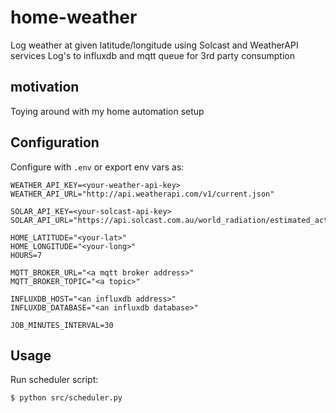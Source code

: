 # home-weather

Log weather at given latitude/longitude using Solcast and WeatherAPI services
Log's to influxdb and mqtt queue for 3rd party consumption

## motivation

Toying around with my home automation setup

## Configuration

Configure with `.env` or export env vars as:

```shell
WEATHER_API_KEY=<your-weather-api-key>
WEATHER_API_URL="http://api.weatherapi.com/v1/current.json"

SOLAR_API_KEY=<your-solcast-api-key>
SOLAR_API_URL="https://api.solcast.com.au/world_radiation/estimated_actuals"

HOME_LATITUDE="<your-lat>"
HOME_LONGITUDE="<your-long>"
HOURS=7

MQTT_BROKER_URL="<a mqtt broker address>"
MQTT_BROKER_TOPIC="<a topic>"

INFLUXDB_HOST="<an influxdb address>"
INFLUXDB_DATABASE="<an influxdb database>"

JOB_MINUTES_INTERVAL=30
```

## Usage

Run scheduler script:

```shell
$ python src/scheduler.py
```

